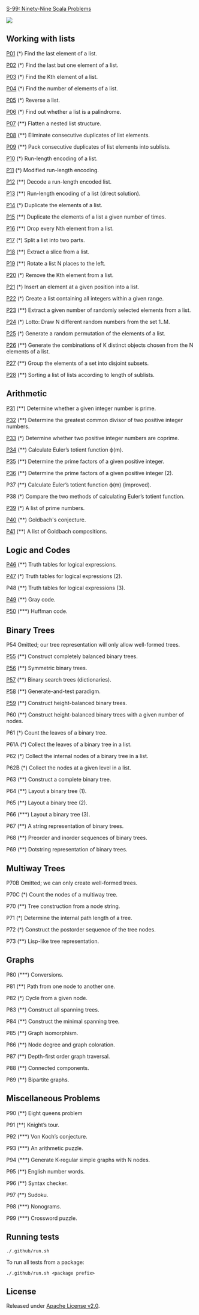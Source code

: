 [S-99: Ninety-Nine Scala Problems](https://aperiodic.net/phil/scala/s-99/)

[![](https://github.com/asarkar/99-scala/workflows/CI/badge.svg)](https://github.com/asarkar/99-scala/actions)

## Working with lists

[P01](src/main/scala/list/P01.scala) (*) Find the last element of a list.

[P02](src/main/scala/list/P02.scala) (*) Find the last but one element of a list.

[P03](src/main/scala/list/P03.scala) (*) Find the Kth element of a list.

[P04](src/main/scala/list/P04.scala) (*) Find the number of elements of a list.

[P05](src/main/scala/list/P05.scala) (*) Reverse a list.

[P06](src/main/scala/list/P06.scala) (*) Find out whether a list is a palindrome.

[P07](src/main/scala/list/P07.scala) (**) Flatten a nested list structure.

[P08](src/main/scala/list/P08.scala) (**) Eliminate consecutive duplicates of list elements.

[P09](src/main/scala/list/P09.scala) (**) Pack consecutive duplicates of list elements into sublists.

[P10](src/main/scala/list/P10.scala) (*) Run-length encoding of a list.

[P11](src/main/scala/list/P11.scala) (*) Modified run-length encoding.

[P12](src/main/scala/list/P12.scala) (**) Decode a run-length encoded list.

[P13](src/main/scala/list/P13.scala) (**) Run-length encoding of a list (direct solution).

[P14](src/main/scala/list/P14.scala) (*) Duplicate the elements of a list.

[P15](src/main/scala/list/P15.scala) (**) Duplicate the elements of a list a given number of times.

[P16](src/main/scala/list/P16.scala) (**) Drop every Nth element from a list.

[P17](src/main/scala/list/P17.scala) (*) Split a list into two parts.

[P18](src/main/scala/list/P18.scala) (**) Extract a slice from a list.

[P19](src/main/scala/list/P19.scala) (**) Rotate a list N places to the left.

[P20](src/main/scala/list/P20.scala) (*) Remove the Kth element from a list.

[P21](src/main/scala/list/P21.scala) (*) Insert an element at a given position into a list.

[P22](src/main/scala/list/P22.scala) (*) Create a list containing all integers within a given range.

[P23](src/main/scala/list/P23.scala) (**) Extract a given number of randomly selected elements from a list.

[P24](src/main/scala/list/P24.scala) (*) Lotto: Draw N different random numbers from the set 1..M.

[P25](src/main/scala/list/P25.scala) (*) Generate a random permutation of the elements of a list.

[P26](src/main/scala/list/P26.scala) (**) Generate the combinations of K distinct objects chosen from the N elements of a list.

[P27](src/main/scala/list/P27.scala) (**) Group the elements of a set into disjoint subsets.

[P28](src/main/scala/list/P28.scala) (**) Sorting a list of lists according to length of sublists.

## Arithmetic

[P31](src/main/scala/arithmetic/P31.scala) (**) Determine whether a given integer number is prime.

[P32](src/main/scala/arithmetic/P32.scala) (**) Determine the greatest common divisor of two positive integer numbers.

[P33](src/main/scala/arithmetic/P33.scala) (*) Determine whether two positive integer numbers are coprime.

[P34](src/main/scala/arithmetic/P34.scala) (**) Calculate Euler’s totient function ϕ(m).

[P35](src/main/scala/arithmetic/P35.scala) (**) Determine the prime factors of a given positive integer.

[P36](src/main/scala/arithmetic/P36.scala) (**) Determine the prime factors of a given positive integer (2).

P37 (**) Calculate Euler’s totient function ϕ(m) (improved).

P38 (*) Compare the two methods of calculating Euler’s totient function.

[P39](src/main/scala/arithmetic/P39.scala) (*) A list of prime numbers.

[P40](src/main/scala/arithmetic/P40.scala) (**) Goldbach's conjecture.

[P41](src/main/scala/arithmetic/P41.scala) (**) A list of Goldbach compositions.

## Logic and Codes

[P46](src/main/scala/logic/P46.scala) (**) Truth tables for logical expressions.

[P47](src/main/scala/logic/P47.scala) (*) Truth tables for logical expressions (2).

P48 (**) Truth tables for logical expressions (3).

[P49](src/main/scala/logic/P49.scala) (**) Gray code.

[P50](src/main/scala/logic/P50.scala) (***) Huffman code.

## Binary Trees

P54 Omitted; our tree representation will only allow well-formed trees.

[P55](src/main/scala/bintree/P55.scala) (**) Construct completely balanced binary trees.

[P56](src/main/scala/bintree/P56.scala) (**) Symmetric binary trees.

[P57](src/main/scala/bintree/P57.scala) (**) Binary search trees (dictionaries).

[P58](src/main/scala/bintree/P58.scala) (**) Generate-and-test paradigm.

[P59](src/main/scala/bintree/P59.scala) (**) Construct height-balanced binary trees.

P60 (**) Construct height-balanced binary trees with a given number of nodes.

P61 (*) Count the leaves of a binary tree.

P61A (*) Collect the leaves of a binary tree in a list.

P62 (*) Collect the internal nodes of a binary tree in a list.

P62B (*) Collect the nodes at a given level in a list.

P63 (**) Construct a complete binary tree.

P64 (**) Layout a binary tree (1).

P65 (**) Layout a binary tree (2).

P66 (***) Layout a binary tree (3).

P67 (**) A string representation of binary trees.

P68 (**) Preorder and inorder sequences of binary trees.

P69 (**) Dotstring representation of binary trees.

## Multiway Trees

P70B Omitted; we can only create well-formed trees.

P70C (*) Count the nodes of a multiway tree.

P70 (**) Tree construction from a node string.

P71 (*) Determine the internal path length of a tree.

P72 (*) Construct the postorder sequence of the tree nodes.

P73 (**) Lisp-like tree representation.

## Graphs

P80 (***) Conversions.

P81 (**) Path from one node to another one.

P82 (*) Cycle from a given node.

P83 (**) Construct all spanning trees.

P84 (**) Construct the minimal spanning tree.

P85 (**) Graph isomorphism.

P86 (**) Node degree and graph coloration.

P87 (**) Depth-first order graph traversal.

P88 (**) Connected components.

P89 (**) Bipartite graphs.

## Miscellaneous Problems

P90 (**) Eight queens problem

P91 (**) Knight’s tour.

P92 (***) Von Koch’s conjecture.

P93 (***) An arithmetic puzzle.

P94 (***) Generate K-regular simple graphs with N nodes.

P95 (**) English number words.

P96 (**) Syntax checker.

P97 (**) Sudoku.

P98 (***) Nonograms.

P99 (***) Crossword puzzle.

## Running tests

```
./.github/run.sh
```

To run all tests from a package:
```
./.github/run.sh <package prefix>
```

## License

Released under [Apache License v2.0](LICENSE).